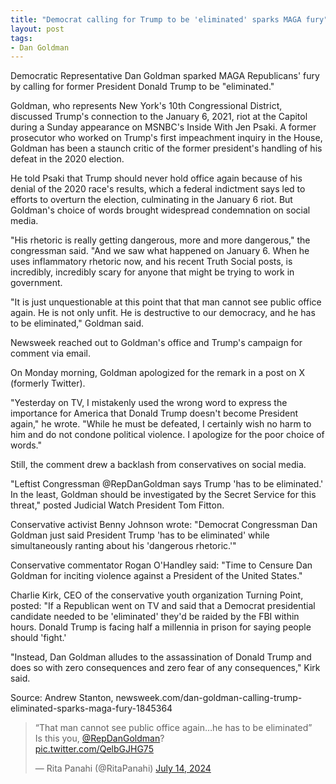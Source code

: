 ```yaml
---
title: "Democrat calling for Trump to be 'eliminated' sparks MAGA fury"
layout: post
tags:
- Dan Goldman
---
```


Democratic Representative Dan Goldman sparked MAGA Republicans' fury by calling for former President Donald Trump to be "eliminated."

Goldman, who represents New York's 10th Congressional District, discussed Trump's connection to the January 6, 2021, riot at the Capitol during a Sunday appearance on MSNBC's Inside With Jen Psaki. A former prosecutor who worked on Trump's first impeachment inquiry in the House, Goldman has been a staunch critic of the former president's handling of his defeat in the 2020 election.

He told Psaki that Trump should never hold office again because of his denial of the 2020 race's results, which a federal indictment says led to efforts to overturn the election, culminating in the January 6 riot. But Goldman's choice of words brought widespread condemnation on social media.

"His rhetoric is really getting dangerous, more and more dangerous," the congressman said. "And we saw what happened on January 6. When he uses inflammatory rhetoric now, and his recent Truth Social posts, is incredibly, incredibly scary for anyone that might be trying to work in government.

"It is just unquestionable at this point that that man cannot see public office again. He is not only unfit. He is destructive to our democracy, and he has to be eliminated," Goldman said.

Newsweek reached out to Goldman's office and Trump's campaign for comment via email.

On Monday morning, Goldman apologized for the remark in a post on X (formerly Twitter).

"Yesterday on TV, I mistakenly used the wrong word to express the importance for America that Donald Trump doesn't become President again," he wrote. "While he must be defeated, I certainly wish no harm to him and do not condone political violence. I apologize for the poor choice of words."

Still, the comment drew a backlash from conservatives on social media.

"Leftist Congressman @RepDanGoldman says Trump 'has to be eliminated.' In the least, Goldman should be investigated by the Secret Service for this threat," posted Judicial Watch President Tom Fitton.

Conservative activist Benny Johnson wrote: "Democrat Congressman Dan Goldman just said President Trump 'has to be eliminated' while simultaneously ranting about his 'dangerous rhetoric.'"

Conservative commentator Rogan O'Handley said: "Time to Censure Dan Goldman for inciting violence against a President of the United States."

Charlie Kirk, CEO of the conservative youth organization Turning Point, posted: "If a Republican went on TV and said that a Democrat presidential candidate needed to be 'eliminated' they'd be raided by the FBI within hours. Donald Trump is facing half a millennia in prison for saying people should 'fight.'

"Instead, Dan Goldman alludes to the assassination of Donald Trump and does so with zero consequences and zero fear of any consequences," Kirk said.

Source: Andrew Stanton, newsweek.com/dan-goldman-calling-trump-eliminated-sparks-maga-fury-1845364

<blockquote class="twitter-tweet"><p lang="en" dir="ltr">“That man cannot see public office again…he has to be eliminated”<br>Is this you, <a href="https://twitter.com/RepDanGoldman?ref_src=twsrc%5Etfw">@RepDanGoldman</a>? <br> <a href="https://t.co/QelbGJHG75">pic.twitter.com/QelbGJHG75</a></p>&mdash; Rita Panahi (@RitaPanahi) <a href="https://twitter.com/RitaPanahi/status/1812414000816431353?ref_src=twsrc%5Etfw">July 14, 2024</a></blockquote> <script async src="https://platform.twitter.com/widgets.js" charset="utf-8"></script>
